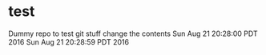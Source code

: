 # test
Dummy repo to test git stuff
change the contents
Sun Aug 21 20:28:00 PDT 2016
Sun Aug 21 20:28:59 PDT 2016
